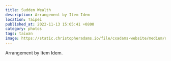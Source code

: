 ```yaml
---
title: Sudden Wealth
description: Arrangement by Item Idem
location: Taipei
published_at: 2022-11-13 15:05:41 +0800
category: photos
tags: taiwan
image: https://static.christopheradams.io/file/cxadams-website/medium/nextcloud/Photos/Albums/2019/20190525-2357_Taipei_Cyril/20190525-2357_Taipei_Cyril_L1003567-0.jpg
---
```


Arrangement by Item Idem.

